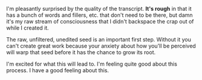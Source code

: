I'm pleasantly surprised by the quality of the transcript. **It's rough** in that it has a bunch of words and fillers, etc. that don't need to be there, but damn it's my raw stream of consciousness that I didn't backspace the crap out of while I created it.

The raw, unfiltered, unedited seed is an important first step. Without it you can't create great work because your anxiety about how you'll be perceived will warp that seed before it has the chance to grow its root.

I'm excited for what this will lead to. I'm feeling quite good about this process. I have a good feeling about this.


